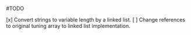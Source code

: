 #TODO

[x] Convert strings to variable length by a linked list.
[ ] Change references to original tuning array to linked list implementation.